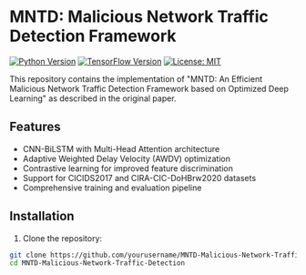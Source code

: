 # MNTD: Malicious Network Traffic Detection Framework

[![Python Version](https://img.shields.io/badge/python-3.7%2B-blue)]()
[![TensorFlow Version](https://img.shields.io/badge/TensorFlow-2.4%2B-orange)]()
[![License: MIT](https://img.shields.io/badge/License-MIT-yellow.svg)]()

This repository contains the implementation of "MNTD: An Efficient Malicious Network Traffic Detection Framework based on Optimized Deep Learning" as described in the original paper.

## Features

- CNN-BiLSTM with Multi-Head Attention architecture
- Adaptive Weighted Delay Velocity (AWDV) optimization
- Contrastive learning for improved feature discrimination
- Support for CICIDS2017 and CIRA-CIC-DoHBrw2020 datasets
- Comprehensive training and evaluation pipeline

## Installation

1. Clone the repository:
```bash
git clone https://github.com/yourusername/MNTD-Malicious-Network-Traffic-Detection.git
cd MNTD-Malicious-Network-Traffic-Detection
